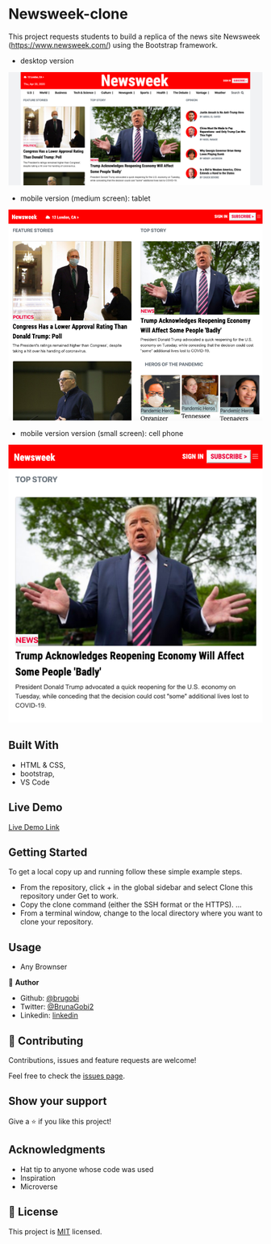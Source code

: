 # Newsweek-clone

This project requests students to build a replica of the news site Newsweek (https://www.newsweek.com/) using the Bootstrap framework.

- desktop version

![screenshot](./assets/imgs/desktop.png)

- mobile version (medium screen): tablet

![screenshot](./assets/imgs/Ipad.png)

- mobile version version (small screen): cell phone

![screenshot](./assets/imgs/mobilephone.png)

## Built With

- HTML & CSS,
- bootstrap,
- VS Code

## Live Demo

[Live Demo Link](https://raw.githack.com/brugobi/Newsweek-clone/newsweek-feature/index.html)


## Getting Started

To get a local copy up and running follow these simple example steps.

- From the repository, click + in the global sidebar and select Clone this repository under Get to work.
- Copy the clone command (either the SSH format or the HTTPS). ...
- From a terminal window, change to the local directory where you want to clone your repository.

## Usage

- Any Brownser


👤 **Author**

- Github: [@brugobi](https://github.com/brugobi)
- Twitter: [@BrunaGobi2](https://twitter.com/BrunaGobi2)
- Linkedin: [linkedin](https://www.linkedin.com/in/bruna-gobi-08854760/)

## 🤝 Contributing

Contributions, issues and feature requests are welcome!

Feel free to check the [issues page](issues/).

## Show your support

Give a ⭐️ if you like this project!

## Acknowledgments

- Hat tip to anyone whose code was used
- Inspiration
- Microverse

## 📝 License

This project is [MIT](lic.url) licensed.
